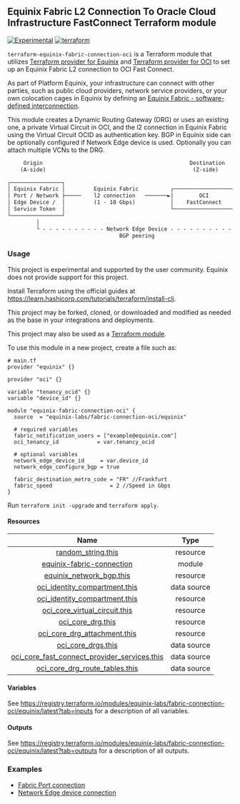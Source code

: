 ## Equinix Fabric L2 Connection To Oracle Cloud Infrastructure FastConnect Terraform module

[![Experimental](https://img.shields.io/badge/Stability-Experimental-red.svg)](https://github.com/equinix-labs/standards#about-uniform-standards)
[![terraform](https://github.com/equinix-labs/terraform-equinix-template/actions/workflows/integration.yaml/badge.svg)](https://github.com/equinix-labs/terraform-equinix-template/actions/workflows/integration.yaml)

`terraform-equinix-fabric-connection-oci` is a Terraform module that utilizes [Terraform provider for Equinix](https://registry.terraform.io/providers/equinix/equinix/latest) and [Terraform provider for OCI](https://registry.terraform.io/providers/oracle/oci/latest/docs) to set up an Equinix Fabric L2 connection to OCI Fast Connect.

As part of Platform Equinix, your infrastructure can connect with other parties, such as public cloud providers, network service providers, or your own colocation cages in Equinix by defining an [Equinix Fabric - software-defined interconnection](https://docs.equinix.com/en-us/Content/Interconnection/Fabric/Fabric-landing-main.htm).

This module creates a Dynamic Routing Gateway (DRG) or uses an existing one, a private Virtual Circuit in OCI, and the l2 connection in Equinix Fabric using the Virtual Circuit OCID as
authentication key. BGP in Equinix side can be optionally configured if Network Edge device is used. Optionally you can attach multiple VCNs to the DRG.

```html
     Origin                                              Destination
    (A-side)                                              (Z-side)

┌────────────────┐
│ Equinix Fabric │         Equinix Fabric          ┌────────────────────┐       ┌──────────────────────────┐
│ Port / Network ├─────    l2 connection   ───────►│        OCI         │──────►│     Private VC ─► DRG    │
│ Edge Device /  │         (1 - 10 Gbps)           │    FastConnect     │       │    ─► DRG/VCNs attach    │
│ Service Token  │                                 └────────────────────┘       │       (OCI Region)       │
└────────────────┘                                                              └──────────────────────────┘
         │                                                                           │
         └ - - - - - - - - - - Network Edge Device - - - - - - - - - - - - - - - - - ┘
                                   BGP peering
```

### Usage

This project is experimental and supported by the user community. Equinix does not provide support for this project.

Install Terraform using the official guides at <https://learn.hashicorp.com/tutorials/terraform/install-cli>.

This project may be forked, cloned, or downloaded and modified as needed as the base in your integrations and deployments.

This project may also be used as a [Terraform module](https://learn.hashicorp.com/collections/terraform/modules).

To use this module in a new project, create a file such as:

```hcl
# main.tf
provider "equinix" {}

provider "oci" {}

variable "tenancy_ocid" {}
variable "device_id" {}

module "equinix-fabric-connection-oci" {
  source  = "equinix-labs/fabric-connection-oci/equinix"

  # required variables
  fabric_notification_users = ["example@equinix.com"]
  oci_tenancy_id            = var.tenancy_ocid

  # optional variables
  network_edge_device_id     = var.device_id
  network_edge_configure_bgp = true

  fabric_destination_metro_code = "FR" //Frankfurt
  fabric_speed                  = 2 //Speed in Gbps
}
```

Run `terraform init -upgrade` and `terraform apply`.

#### Resources

| Name | Type |
| :-----: | :------: |
| [random_string.this](https://registry.terraform.io/providers/hashicorp/random/latest/docs/resources/string) | resource |
| [equinix-fabric-connection](https://registry.terraform.io/modules/equinix-labs/fabric-connection/equinix/latest) | module |
| [equinix_network_bgp.this](https://registry.terraform.io/providers/equinix/equinix/latest/docs/resources/equinix_network_bgp) | resource |
| [oci_identity_compartment.this](https://registry.terraform.io/providers/oracle/oci/latest/docs/data-sources/identity_compartment) | data source |
| [oci_identity_compartment.this](https://registry.terraform.io/providers/oracle/oci/latest/docs/resources/identity_compartment) | resource |
| [oci_core_virtual_circuit.this](https://registry.terraform.io/providers/oracle/oci/latest/docs/resources/core_virtual_circuit) | resource |
| [oci_core_drg.this](https://registry.terraform.io/providers/oracle/oci/latest/docs/resources/core_drg) | resource |
| [oci_core_drg_attachment.this](https://registry.terraform.io/providers/oracle/oci/latest/docs/resources/core_drg_attachment) | resource |
| [oci_core_drgs.this](https://registry.terraform.io/providers/oracle/oci/latest/docs/data-sources/core_drgs) | data source |
| [oci_core_fast_connect_provider_services.this](https://registry.terraform.io/providers/oracle/oci/latest/docs/data-sources/core_fast_connect_provider_services) | data source |
| [oci_core_drg_route_tables.this](https://registry.terraform.io/providers/oracle/oci/latest/docs/data-sources/core_drg_route_tables) | data source |

#### Variables

See <https://registry.terraform.io/modules/equinix-labs/fabric-connection-oci/equinix/latest?tab=inputs> for a description of all variables.

#### Outputs

See <https://registry.terraform.io/modules/equinix-labs/fabric-connection-oci/equinix/latest?tab=outputs> for a description of all outputs.

### Examples

- [Fabric Port connection](https://registry.terraform.io/modules/equinix-labs/fabric-connection-oci/equinix/latest/examples/fabric-port-connection/)
- [Network Edge device connection](https://registry.terraform.io/modules/equinix-labs/fabric-connection-oci/equinix/latest/examples/network-edge-device-connection/)
